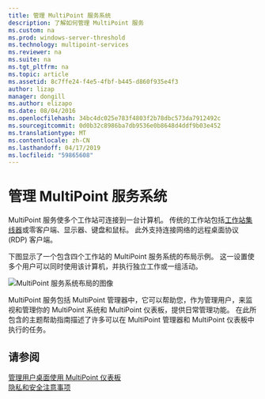 ```yaml
---
title: 管理 MultiPoint 服务系统
description: 了解如何管理 MultiPoint 服务
ms.custom: na
ms.prod: windows-server-threshold
ms.technology: multipoint-services
ms.reviewer: na
ms.suite: na
ms.tgt_pltfrm: na
ms.topic: article
ms.assetid: 8c7ffe24-f4e5-4fbf-b445-d860f935e4f3
author: lizap
manager: dongill
ms.author: elizapo
ms.date: 08/04/2016
ms.openlocfilehash: 34bc4dc025e783f4803f2b78dbc573da7912492c
ms.sourcegitcommit: 0d0b32c8986ba7db9536e0b8648d4ddf9b03e452
ms.translationtype: MT
ms.contentlocale: zh-CN
ms.lasthandoff: 04/17/2019
ms.locfileid: "59865608"
---
```

# <a name="managing-your-multipoint-services-system"></a>管理 MultiPoint 服务系统
MultiPoint 服务使多个工作站可连接到一台计算机。 传统的工作站包括[工作站集线器](Switch-Between-Modes.md)或零客户端、显示器、键盘和鼠标。 此外支持连接网络的远程桌面协议 (RDP) 客户端。  
  
下图显示了一个包含四个工作站的 MultiPoint 服务系统的布局示例。 这一设置使多个用户可以同时使用该计算机，并执行独立工作或一组活动。  
  
![MultiPoint 服务系统布局的图像](./media/WMSMultiPointServerSystemLayout.gif)  
  
MultiPoint 服务包括 MultiPoint 管理器中，它可以帮助您，作为管理用户，来监视和管理你的 MultiPoint 系统和 MultiPoint 仪表板，提供日常管理功能。 在此所包含的主题帮助指南描述了许多可以在 MultiPoint 管理器和 MultiPoint 仪表板中执行的任务。  
  
## <a name="see-also"></a>请参阅  
[管理用户桌面使用 MultiPoint 仪表板](Manage-User-Desktops-Using-MultiPoint-Dashboard.md)  
[隐私和安全注意事项](Privacy-and-Security-Considerations.md)  